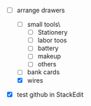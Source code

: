 - [ ] arrange drawers
	- [ ] small tools\
	   - [ ] Stationery
	   - [ ] labor toos
	   - [ ] battery 
	   - [ ] makeup
	   - [ ] others
	- [ ] bank cards
	- [x] wires
- [x] test github in StackEdit



<!--stackedit_data:
eyJoaXN0b3J5IjpbNzI1NDI1Mjc1XX0=
-->